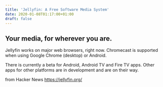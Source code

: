 ```yaml
---
title: 'Jellyfin: A Free Software Media System'
date: 2020-01-08T01:17:00+01:00
draft: false
---
```


Your media, for wherever you are.
---------------------------------

Jellyfin works on major web browsers, right now. Chromecast is supported when using Google Chrome (desktop) or Android.

There is currently a beta for Android, Android TV and Fire TV apps. Other apps for other platforms are in development and are on their way.

  
  
from Hacker News https://jellyfin.org/